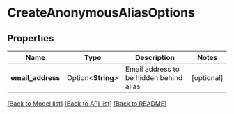# CreateAnonymousAliasOptions

## Properties

Name | Type | Description | Notes
------------ | ------------- | ------------- | -------------
**email_address** | Option<**String**> | Email address to be hidden behind alias | [optional]

[[Back to Model list]](../README.md#documentation-for-models) [[Back to API list]](../README.md#documentation-for-api-endpoints) [[Back to README]](../README.md)


